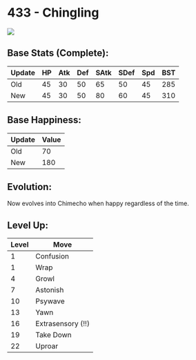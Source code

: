 # 433 - Chingling
![][433]

## Base Stats (Complete):

Update | HP | Atk | Def | SAtk | SDef | Spd | BST
---    | ---| --- | --- | ---  | ---  | --- | ---
Old    | 45 |  30 |  50 |  65  |  50  |  45  |  285
New    | 45 |  30 |  50 |  80  |  60  |  45  |  310

## Base Happiness:

Update | Value
---    | ---
Old    | 70
New    | 180

## Evolution:
Now evolves into Chimecho when happy regardless of the time.

## Level Up:

Level | Move
---   | ---
  1   | Confusion
  1   | Wrap
  4   | Growl
  7   | Astonish
 10   | Psywave
 13   | Yawn
 16   | Extrasensory (!!)
 19   | Take Down
 22   | Uproar



[433]: /img/pokemon/433.png
